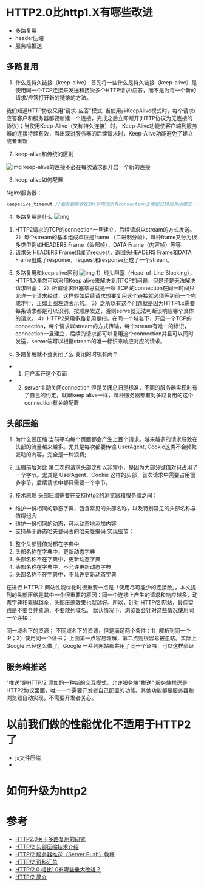 # HTTP2.0比http1.X有哪些改进
- 多路复用
- header压缩
- 服务端推送

## 多路复用

1. 什么是持久链接（keep-alive）
首先将一些什么是持久链接（keep-alive）是使用同一个TCP连接来发送和接受多个HTTP请求/应答，而不是为每一个新的请求/应答打开新的链接的方法。

我们知道HTTP协议采用“请求-应答”模式, 当使用非KeepAlive模式时，每个请求/应答客户和服务器都要新建一个连接，完成之后立即断开(HTTP协议为无连接的协议)；当使用Keep-Alive（又称持久连接）时， Keep-Alive功能使客户端到服务器的连接持续有效，当出现对服务器的后续请求时，Keep-Alive功能避免了建立或者重新

2. keep-alive和传统的区别

![img](https://cdn.suisuijiang.com/ImageMessage/5adad39555703565e79040fa_1559057504279.png)
keep-alive的连接不必在每次请求都开启一个新的连接

3. keep-alive如何配置

Nginx服务器：
```js
keepalive_timeout //服务器接收在10s以内的所有connection复用超过10则关闭建立一个新的connection 0代表关闭keepalive
```

4. 多路复用是什么
![img](https://cdn.suisuijiang.com/ImageMessage/5adad39555703565e79040fa_1559057518421.png)
1) HTTP2请求的TCP的connection一旦建立，后续请求以stream的方式发送。
2）每个stream的基本组成单位是frame （二进制分帧），每种frame又分为很多类型例如HEADERS Frame（头部帧），DATA Frame（内容帧）等等
3) 请求头 HEADERS Frame组成了request，返回头HEADERS Frame和DATA  Frame组成了response，request和response组成了一个stream。

5. 多路复用和keep alive区别
![img](https://cdn.suisuijiang.com/ImageMessage/5adad39555703565e79040fa_1559269633983.png)
1）线头阻塞（Head-of-Line Blocking），HTTP1.X虽然可以采用Keep alive来解决复用TCP的问题，但是还是无法解决请求阻塞；
2）所谓请求阻塞意思就是一条 TCP 的connection在同一时间只允许一个请求经过，这样假如后续请求想要复用这个链接就必须等到前一个完成才行，正如上图左边表示的。
3）之所以有这个问题就是因为HTTP1.x需要每条请求都是可以识别，按顺序发送，否则serve就无法判断该响应哪个具体的请求。
4）HTTP2采用多路复用是指，在同一个域名下，开启一个TCP的connection，每个请求以stream的方式传输，每个stream有唯一的标识，connection一旦建立，后续的请求都可以复用这个connection并且可以同时发送，server端可以根据stream的唯一标识来响应对应的请求。

6. 多路复用就不会关闭了么
关闭的时机有两个
- 1. 用户离开这个页面
- 2. server主动关闭connection
但是关闭总归是标准，不同的服务器实现时有了自己的约定，就跟keep alive一样，每种服务器都有对多路复用的这个connection有关的配置

## 头部压缩
1. 为什么要压缩
当前平均每个页面都会产生上百个请求。越来越多的请求导致在头部的流量越来越多。尤其是每次都要传输 UserAgent, Cookie这类不会频繁变动的内容，完全是一种浪费;

2. 压缩前后对比
第二次的请求头部之所以非常小，是因为大部分键值对只占用了一个字节。尤其是 UserAgent、Cookie 这样的头部，首次请求中需要占用很多字节，后续请求中都只需要一个字节。

3. 技术原理
头部压缩需要在支持http2的浏览器和服务器之间：
- 维护一份相同的静态字典，包含常见的头部名称，以及特别常见的头部名称与值得组合  
- 维护一份相同的动态，可以动态地添加内容
- 支持基于静态哈夫曼码表的哈夫曼编码
实现细节：
1. 整个头部键值对都在字典中
2. 头部名称在字典中，更新动态字典
3. 头部名称不在字典中，更新动态字典
4. 头部名称在字典中，不允许更新动态字典
5. 头部名称不在字典中，不允许更新动态字典

在进行 HTTP/2 网站性能优化时很重要一点是「使用尽可能少的连接数」，本文提到的头部压缩是其中一个很重要的原因：同一个连接上产生的请求和响应越多，动态字典积累得越全，头部压缩效果也就越好。所以，针对 HTTP/2 网站，最佳实践是不要合并资源，不要散列域名。
默认情况下，浏览器会针对这些情况使用同一个连接：

同一域名下的资源；
不同域名下的资源，但是满足两个条件：1）解析到同一个 IP；2）使用同一个证书；
上面第一点容易理解，第二点则很容易被忽略。实际上 Google 已经这么做了，Google 一系列网站都共用了同一个证书，可以这样验证

## 服务端推送
"推送"是HTTP/2 添加的一种新的交互模式，允许服务端"推送"
服务端推送是HTTP2协议里面，唯一一个需要开发者自己配置的功能。其他功能都是服务器和浏览器自动实现，不需要开发者关心。


# 以前我们做的性能优化不适用于HTTP2了
- js文件压缩
- 

# 如何升级为http2

# 参考

- [HTTP2.0关于多路复用的研究](https://www.nihaoshijie.com.cn/index.php/archives/698/)
- [HTTP/2 头部压缩技术介绍](https://imququ.com/post/header-compression-in-http2.html)
- [HTTP/2 服务器推送（Server Push）教程](http://www.ruanyifeng.com/blog/2018/03/http2_server_push.html)
- [HTTP/2 资料汇总](https://imququ.com/post/http2-resource.html)
- [HTTP/2.0 相比1.0有哪些重大改进？](https://www.zhihu.com/question/34074946)
- [HTTP/2 简介](https://developers.google.com/web/fundamentals/performance/http2/)
